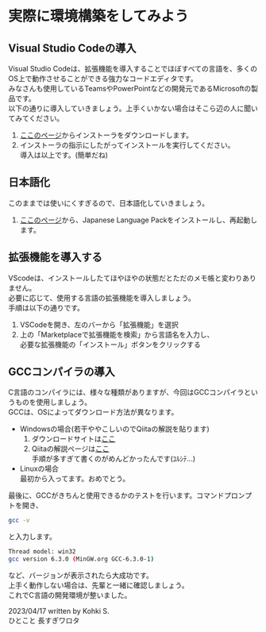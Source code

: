 # 実際に環境構築をしてみよう
## Visual Studio Codeの導入
Visual Studio Codeは、拡張機能を導入することでほぼすべての言語を、多くのOS上で動作させることができる強力なコードエディタです。  
みなさんも使用しているTeamsやPowerPointなどの開発元であるMicrosoftの製品です。  
以下の通りに導入していきましょう。上手くいかない場合はそこら辺の人に聞いてみてください。  
1. [ここのページ](https://code.visualstudio.com/)からインストーラをダウンロードします。  
2. インストーラの指示にしたがってインストールを実行してください。  
導入は以上です。(簡単だね)  
## 日本語化
このままでは使いにくすぎるので、日本語化していきましょう。  
1. [ここのページ](https://marketplace.visualstudio.com/items?itemName=MS-CEINTL.vscode-language-pack-ja)から、Japanese Language Packをインストールし、再起動します。  

## 拡張機能を導入する  
VScodeは、インストールしたてほやほやの状態だとただのメモ帳と変わりありません。  
必要に応じて、使用する言語の拡張機能を導入しましょう。  
手順は以下の通りです。
1. VSCodeを開き、左のバーから「拡張機能」を選択
2. 上の「Marketplaceで拡張機能を検索」から言語名を入力し、  
   必要な拡張機能の「インストール」ボタンをクリックする

## GCCコンパイラの導入
C言語のコンパイラには、様々な種類がありますが、今回はGCCコンパイラというものを使用しましょう。  
GCCは、OSによってダウンロード方法が異なります。  
- Windowsの場合(若干ややこしいのでQiitaの解説を貼ります)
  1. ダウンロードサイトは[ここ](https://osdn.net/projects/mingw/downloads/68260/mingw-get-setup.exe/)
  2. Qiitaの解説ページは[ここ](https://qiita.com/ryo-sato/items/00c17469978e47d91a09)  
   手順が多すぎて書くのがめんどかったんです(ﾕﾙｼﾃ...)
-  Linuxの場合  
   最初から入ってます。おめでとう。

最後に、GCCがきちんと使用できるかのテストを行います。コマンドプロンプトを開き、  
```sh
gcc -v
```
と入力します。
```sh
Thread model: win32
gcc version 6.3.0 (MinGW.org GCC-6.3.0-1)
```
など、バージョンが表示されたら大成功です。  
上手く動作しない場合は、先輩と一緒に確認しましょう。  
これでC言語の開発環境が整いました。

2023/04/17 written by Kohki S.  
ひとこと 長すぎワロタ
